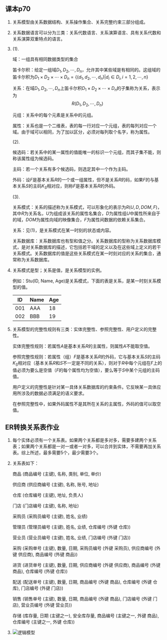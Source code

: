 ## 课本p70

1. 关系模型由关系数据结构、关系操作集合、关系完整约束三部分组成。

2. 关系数据语言可以分为三类：关系代数语言、关系演算语言、具有关系代数和关系演算双重特点的语言。

3. (1).

   域：一组具有相同数据类型的集合

   笛卡尔积：给定一组域$D_1,D_2,\cdots,D_n$，允许其中某些域是有相同的。这组域的笛卡尔积为$D_1\times D_2\times \cdots \times D_n=\{(d_1,d_2,\cdots,d_n)|d_i\in D_i,i=1,2,\cdots,n\}$

   关系：在域$D_1,D_2,\cdots,D_n$上笛卡尔积$D_1\times D_2\times \cdots \times D_n$的子集称为关系，表示为$$R(D_1,D_2,\cdots,D_n)$$

   元组：关系中的每个元素是关系中的元组。

   属性：关系也是一个二维表，表的每一行对应一个元组，表的每列对应一个域。由于域可以相同，为了加以区分，必须对每列取个名字，称为属性。

   (2).

   候选码：若关系中的某一属性的值能唯一的标识一个元组，而其子集不能，则称该属性组为候选码。

   主码：若一个关系有多个候选码，则选定其中一个作为主码。

   外码：设$F$是基本关系$R$的一个或一组属性，但不是关系$R$的码，如果$F$的与基本关系$S$的主码$K_S$相对应，则称$F$是基本关系$R$的外码。

   (3).

   关系模式：关系的描述称为关系模式，可以形象化的表示为$R(U,D,DOM,F)$，其中$R$为关系名，$U$为组成该关系的属性名集合，$D$为属性组$U$中属性所来自于的域，$DOM$为属性向域的映像集合，$F$为属性间数据的依赖关系集合。

   关系：见(1)，是关系模式在某一时刻的状态或内容。

   关系数据库：关系数据库也有型和值之分。关系数据库的型称为关系数据库模式，是对关系数据库的描述，它包括若干域的定义以及在这些域上定义的若干关系模式。关系数据库的值是这些关系模式在某一时刻对应的关系的集合，通常称为关系数据库。

4. 关系模式是型；关系是值，是关系模型的实例。

   例如：Stu(ID, Name, Age)是关系模式，下面的表是关系，是某一时刻关系模型的值。

   | ID   | Name | Age  |
   | ---- | ---- | ---- |
   | 001  | AAA  | 18   |
   | 002  | BBB  | 19   |

5. 关系模型的完整性规则有三类：实体完整性、参照完整性、用户定义的完整性。

   实体完整性规则：若属性$A$是基本关系$R$的主属性，则属性$A$不能取空值。

   参照完整性规则：若属性（组）$F$是基本关系$R$的外码，它与基本关系$S$的主码$K_S$相对应（基本关系$R$和$S$不一定是不同的关系），则对于$R$中每个元组在$F$上的值必须为要么是空值（$F$的每个属性均为空值），要么等于$S$中某个元组的主码值。

   用户定义的完整性是针对某一具体关系数据库的约束条件。它反映某一具体应用所涉及的数据必须满足的语义要求。

   在参照完整性中，如果外码属性不是其所在关系的主属性，外码的值可以取空值。

## ER转换关系表作业

1. 每个实体必须有一个关系表。如果两个关系都是多对多，需要多建两个关系表；如果两个关系都是一对一或者一对多，可以合并到实体，不需要再加关系表。综上所述，最多需要5个，最少需要3个。

2. 关系表如下：

   商品 (商品编号 (主键), 名称, 类别, 单位, 单价)

   供应商 (供应商编号 (主键), 名称, 账号, 地址)

   仓库 (仓库编号 (主键), 地址, 负责人)

   ⻔店 (⻔店编号 (主键), 名称, 地址)

   采购员 (采购员编号 (主键), 姓名, 业绩)

   管理员 (管理员编号 (主键), 姓名, 业绩, 仓库编号 (外键 仓库))

   营业员 (营业员编号 (主键), 姓名, 业绩, ⻔店编号 (外键 ⻔店))

   采购 (采购单号 (主键), 数量, 日期, 采购员编号 (外键 采购员), 供应商编号 (外键 供应商), 商品编号 (外键 商品))

   进货 (进货单号 (主键), 数量, 日期, 供应商编号 (外键 供应商), 商品编号 (外键 商品), 仓库编号 (外键 仓库))

   配送 (配送单号 (主键), 数量, 日期, 商品编号 (外键 商品), 仓库编号 (外键 仓库), ⻔店编号 (外键 ⻔店))

   销售 (销售单号 (主键), 数量, 日期, 商品编号 (外键 商品), ⻔店编号 (外键 ⻔店), 营业员编号 (外键 营业员))

   存储 (库存量, 日期 (主键之一), 安全库存量, 商品编号 (主键之一, 外键 商品), 仓库编号 (主键之一, 外键 仓库))

3. ![逻辑模型](https://tva1.sinaimg.cn/large/e6c9d24ely1h13tygnbqbj21fc0okn0a.jpg)